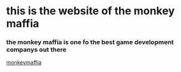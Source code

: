 # this is the website of the monkey maffia
### the monkey maffia is one fo the best game development companys out there
[monkeymaffia](/website/app/src/assets/Jannes_dalstra.png)